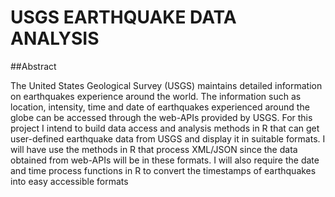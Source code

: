 # USGS EARTHQUAKE DATA ANALYSIS

##Abstract

The United States Geological Survey (USGS) maintains detailed information on earthquakes experience around the world. The information such as location, intensity, time and date of earthquakes experienced around the globe can be accessed through the web-APIs provided by USGS. For this project I intend to build data access and analysis methods in R that can get user-defined earthquake data from USGS and display it in suitable formats.
I will have use the methods in R that process XML/JSON since the data obtained from web-APIs will be in these formats. I will also require the date and time process functions in R to convert the timestamps of earthquakes into easy accessible formats 